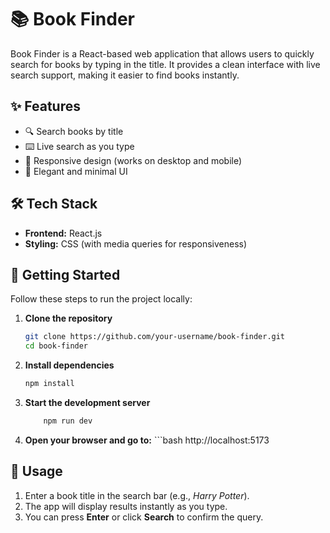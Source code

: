 # 📚 Book Finder

Book Finder is a React-based web application that allows users to quickly search for books by typing in the title. It provides a clean interface with live search support, making it easier to find books instantly.

## ✨ Features
- 🔍 Search books by title  
- ⌨️ Live search as you type  
- 📱 Responsive design (works on desktop and mobile)  
- 🎨 Elegant and minimal UI  

## 🛠️ Tech Stack
- **Frontend:** React.js  
- **Styling:** CSS (with media queries for responsiveness)  

## 🚀 Getting Started
Follow these steps to run the project locally:

1. **Clone the repository**  
   ```bash
   git clone https://github.com/your-username/book-finder.git
   cd book-finder
   ```

2. **Install dependencies**
   ```bash
   npm install

3. **Start the development server**
      ```bash
          npm run dev

4. **Open your browser and go to:**
        ```bash
          http://localhost:5173

          
## 📖 Usage
1. Enter a book title in the search bar (e.g., *Harry Potter*).
2. The app will display results instantly as you type.
3. You can press **Enter** or click **Search** to confirm the query.
